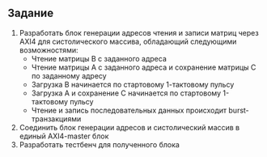 ## Задание

1. Разработать блок генерации адресов чтения и записи матриц через AXI4 для систолического массива, обладающий следующими возможностями:
    * Чтение матрицы B с заданного адреса
    * Чтение матрицы A с заданного адреса и сохранение матрицы С по заданному адресу
    * Загрузка B начинается по стартовому 1-тактовому пульсу
    * Загрузка A и сохранение C начинается по стартовому 1-тактовому пульсу
    * Чтение и запись последовательных данных происходит burst-транзакциями
2. Соединить блок генерации адресов и систолический массив в единый AXI4-master блок
3. Разработать тестбенч для полученного блока

